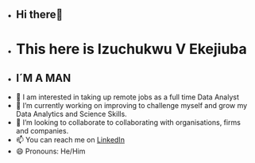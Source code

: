 -   ## Hi there👋 
-    # This here is Izuchukwu V Ekejiuba
-    ## I´M A MAN
- 👀 I am interested in taking up remote jobs as a full time Data Analyst
- 🌱 I’m currently working on improving to challenge myself and grow my Data Analytics and Science Skills.
- 💞️ I’m looking to collaborate to collaborating with organisations, firms and companies.
- 📫 You can reach me on [LinkedIn](https://www.linkedin.com/in/izuchukwu-v-e-1aa09b207/)
- 😄 Pronouns: He/Him
  


